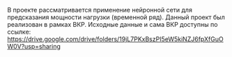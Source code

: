 В проекте рассматривается применение нейронной сети для предсказания мощности нагрузки (временной ряд).
Данный проект был реализован в рамках ВКР.
Исходные данные и сама ВКР доступны по ссылке: https://drive.google.com/drive/folders/19jL7PKxBszPI5eW5kiNZJ6fpXfGuOW0V?usp=sharing
